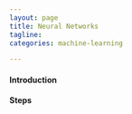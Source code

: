 ```yaml
---
layout: page
title: Neural Networks
tagline:
categories: machine-learning

---
```


#### Introduction


#### Steps
